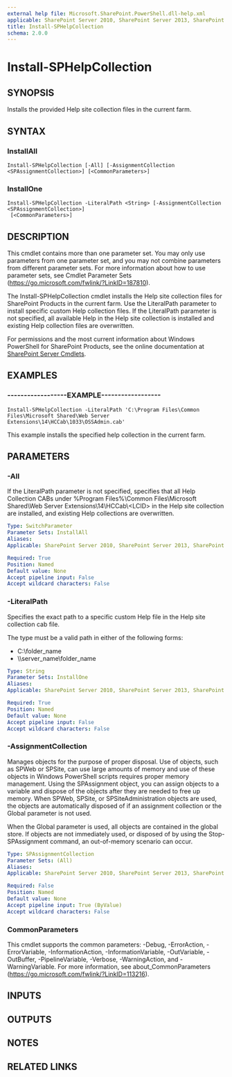 ```yaml
---
external help file: Microsoft.SharePoint.PowerShell.dll-help.xml
applicable: SharePoint Server 2010, SharePoint Server 2013, SharePoint Server 2016, SharePoint Server 2019
title: Install-SPHelpCollection
schema: 2.0.0
---
```


# Install-SPHelpCollection

## SYNOPSIS

Installs the provided Help site collection files in the current farm.



## SYNTAX

### InstallAll
```
Install-SPHelpCollection [-All] [-AssignmentCollection <SPAssignmentCollection>] [<CommonParameters>]
```

### InstallOne
```
Install-SPHelpCollection -LiteralPath <String> [-AssignmentCollection <SPAssignmentCollection>]
 [<CommonParameters>]
```

## DESCRIPTION
This cmdlet contains more than one parameter set.
You may only use parameters from one parameter set, and you may not combine parameters from different parameter sets.
For more information about how to use parameter sets, see Cmdlet Parameter Sets (https://go.microsoft.com/fwlink/?LinkID=187810).

The Install-SPHelpCollection cmdlet installs the Help site collection files for SharePoint Products in the current farm.
Use the LiteralPath parameter to install specific custom Help collection files.
If the LiteralPath parameter is not specified, all available Help in the Help site collection is installed and existing Help collection files are overwritten.

For permissions and the most current information about Windows PowerShell for SharePoint Products, see the online documentation at [SharePoint Server Cmdlets](https://docs.microsoft.com/powershell/sharepoint/sharepoint-server/sharepoint-server-cmdlets).

## EXAMPLES

### ------------------EXAMPLE------------------ 
```
Install-SPHelpCollection -LiteralPath 'C:\Program Files\Common Files\Microsoft Shared\Web Server Extensions\14\HCCab\1033\OSSAdmin.cab'
```

This example installs the specified help collection in the current farm.

## PARAMETERS

### -All
If the LiteralPath parameter is not specified, specifies that all Help Collection CABs under %Program Files%\Common Files\Microsoft Shared\Web Server Extensions\14\HCCab\\\<LCID\> in the Help site collection are installed, and existing Help collections are overwritten.

```yaml
Type: SwitchParameter
Parameter Sets: InstallAll
Aliases: 
Applicable: SharePoint Server 2010, SharePoint Server 2013, SharePoint Server 2016, SharePoint Server 2019

Required: True
Position: Named
Default value: None
Accept pipeline input: False
Accept wildcard characters: False
```

### -LiteralPath
Specifies the exact path to a specific custom Help file in the Help site collection cab file.

The type must be a valid path in either of the following forms:

- C:\folder_name
- \\\\server_name\folder_name

```yaml
Type: String
Parameter Sets: InstallOne
Aliases: 
Applicable: SharePoint Server 2010, SharePoint Server 2013, SharePoint Server 2016, SharePoint Server 2019

Required: True
Position: Named
Default value: None
Accept pipeline input: False
Accept wildcard characters: False
```

### -AssignmentCollection
Manages objects for the purpose of proper disposal.
Use of objects, such as SPWeb or SPSite, can use large amounts of memory and use of these objects in Windows PowerShell scripts requires proper memory management.
Using the SPAssignment object, you can assign objects to a variable and dispose of the objects after they are needed to free up memory.
When SPWeb, SPSite, or SPSiteAdministration objects are used, the objects are automatically disposed of if an assignment collection or the Global parameter is not used.

When the Global parameter is used, all objects are contained in the global store.
If objects are not immediately used, or disposed of by using the Stop-SPAssignment command, an out-of-memory scenario can occur.

```yaml
Type: SPAssignmentCollection
Parameter Sets: (All)
Aliases: 
Applicable: SharePoint Server 2010, SharePoint Server 2013, SharePoint Server 2016, SharePoint Server 2019

Required: False
Position: Named
Default value: None
Accept pipeline input: True (ByValue)
Accept wildcard characters: False
```

### CommonParameters
This cmdlet supports the common parameters: -Debug, -ErrorAction, -ErrorVariable, -InformationAction, -InformationVariable, -OutVariable, -OutBuffer, -PipelineVariable, -Verbose, -WarningAction, and -WarningVariable. For more information, see about_CommonParameters (https://go.microsoft.com/fwlink/?LinkID=113216).

## INPUTS

## OUTPUTS

## NOTES

## RELATED LINKS

